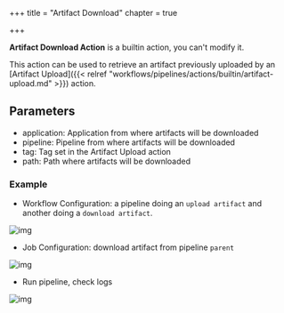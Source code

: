 +++
title = "Artifact Download"
chapter = true

+++


**Artifact Download Action** is a builtin action, you can't modify it.

This action can be used to retrieve an artifact previously uploaded by an [Artifact Upload]({{< relref "workflows/pipelines/actions/builtin/artifact-upload.md" >}}) action.

## Parameters
* application: Application from where artifacts will be downloaded
* pipeline: Pipeline from where artifacts will be downloaded
* tag: Tag set in the Artifact Upload action
* path: Path where artifacts will be downloaded

### Example

* Workflow Configuration: a pipeline doing an `upload artifact` and another doing a `download artifact`.

![img](/images/workflows.pipelines.actions.builtin.artifact-download-workflow.png)

* Job Configuration: download artifact from pipeline `parent`

![img](/images/workflows.pipelines.actions.builtin.artifact-download-job.png)

* Run pipeline, check logs

![img](/images/workflows.pipelines.actions.builtin.artifact-download-logs.png)
